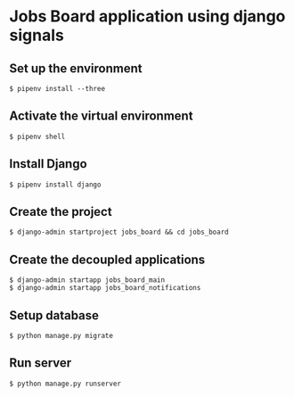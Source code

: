 # Jobs Board application using django signals

## Set up the environment
	$ pipenv install --three

## Activate the virtual environment
	$ pipenv shell

## Install Django
	$ pipenv install django

## Create the project
	$ django-admin startproject jobs_board && cd jobs_board

## Create the decoupled applications
	
	$ django-admin startapp jobs_board_main
	$ django-admin startapp jobs_board_notifications
	

## Setup database
	$ python manage.py migrate


## Run server
	$ python manage.py runserver
